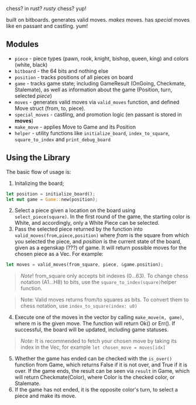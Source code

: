chess? in rust? *rusty* chess? yup! 

built on bitboards. generates valid moves. *makes* moves. has *special* moves like en passant and castling. yum!

## Modules
- `piece` - piece types (pawn, rook, knight, bishop, queen, king) and colors (white, black)
- `bitboard` - the 64 bits and nothing else
- `position` - tracks positions of all pieces on board 
- `game` - tracks game state; including GameResult (OnGoing, Checkmate, Stalemate), as well as information about the game (Position, turn, selected *piece*)
- `moves` - generates valid moves via `valid_moves` function, and defined Move struct (from, to, piece).
- `special_moves` - castling, and promotion logic (en passant is stored in **moves**)
- `make_move` - applies Move to Game and its Position
- `helper` - utility functions like `initialize_board`, `index_to_square`, `square_to_index` and `print_debug_board`

## Using the Library
The basic flow of usage is:
1. Initalizing the board;
```rust
let position = initialize_board();
let mut game = Game::new(position);
```
2. Select a piece given a location on the board using `select_piece(square)`. 
In the first round of the game, the starting color is White, and accordingly, only a White Piece can be selected.
3. Pass the selected piece returned by the function into `valid_moves(from,piece,position)` where *from* is the square from which you selected the piece, and *position* is the current state of the board, given as a egenskap (???) of game. 
It will return possible moves for the chosen piece as a Vec<Move>. For example:
```rust
let moves = valid_moves(from_square, piece, &game.position);
```
> *Note*! from_square only accepts bit indexes (0...63). To change chess notation (A1...H8) to bits, use the `square_to_index(square)`helper function.

> Note: Valid moves returns from/to squares as bits. To convert them to chess notation, use `index_to_square(index: u8)`
4.  Execute one of the moves in the vector by calling `make_move(m, game)`, where m is the given move. The function will return Ok() or Err(). If successful, the board will be updated, including game statuses. 
> *Note*: It is recommended to fetch your chosen move by taking its index in the Vec<Move>, for example `let chosen_move = moves[idx]`
5. Whether the game has ended can be checked with the `is_over()` function from Game, which returns False if it is not over, and True if it is over. If the game ends, the result can be seen via `result` in Game, which will return Checkmate(Color), where Color is the checked color, or Stalemate. 
6. If the game has not ended, it is the opposite color's turn, to select a piece and make its move.
